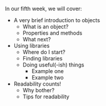 In our fifth week, we will cover:

- A very brief introduction to objects
  - What is an object?
  - Properties and methods
  - What next?
- Using libraries
  - Where do I start?
  - Finding libraries
  - Doing useful(-ish) things
    - Example one
    - Example two
- Readability counts!
  - Why bother?
  - Tips for readability
